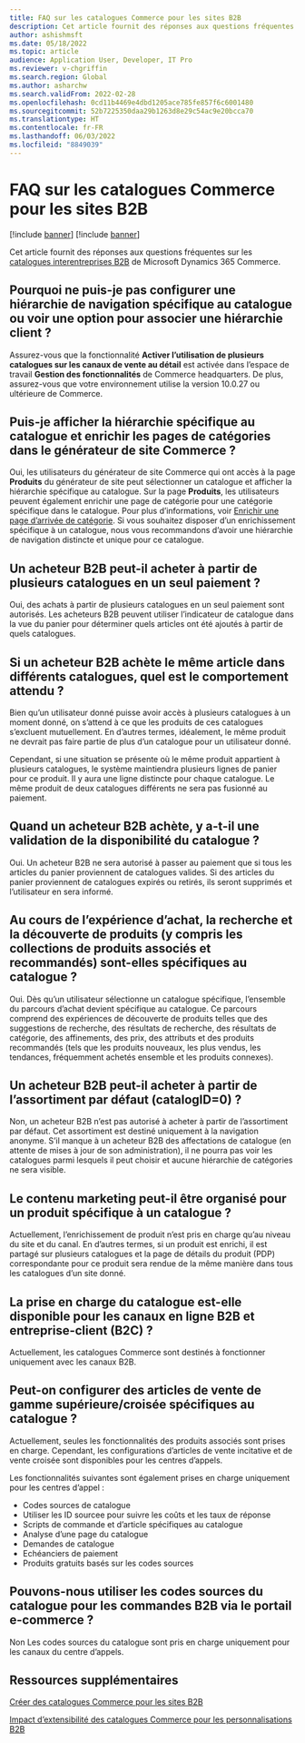 ```yaml
---
title: FAQ sur les catalogues Commerce pour les sites B2B
description: Cet article fournit des réponses aux questions fréquentes sur les catalogues Microsoft Dynamics 365 Commerce.
author: ashishmsft
ms.date: 05/18/2022
ms.topic: article
audience: Application User, Developer, IT Pro
ms.reviewer: v-chgriffin
ms.search.region: Global
ms.author: asharchw
ms.search.validFrom: 2022-02-28
ms.openlocfilehash: 0cd11b4469e4dbd1205ace785fe857f6c6001480
ms.sourcegitcommit: 52b7225350daa29b1263d8e29c54ac9e20bcca70
ms.translationtype: HT
ms.contentlocale: fr-FR
ms.lasthandoff: 06/03/2022
ms.locfileid: "8849039"
---
```

# <a name="commerce-catalogs-for-b2b-faq"></a>FAQ sur les catalogues Commerce pour les sites B2B

[!include [banner](includes/banner.md)]
[!include [banner](includes/preview-banner.md)]

Cet article fournit des réponses aux questions fréquentes sur les [catalogues interentreprises B2B](catalogs-b2b-sites.md) de Microsoft Dynamics 365 Commerce.

## <a name="why-cant-i-configure-a-catalog-specific-navigation-hierarchy-or-see-an-option-to-associate-a-customer-hierarchy"></a>Pourquoi ne puis-je pas configurer une hiérarchie de navigation spécifique au catalogue ou voir une option pour associer une hiérarchie client ?

Assurez-vous que la fonctionnalité **Activer l’utilisation de plusieurs catalogues sur les canaux de vente au détail** est activée dans l’espace de travail **Gestion des fonctionnalités** de Commerce headquarters. De plus, assurez-vous que votre environnement utilise la version 10.0.27 ou ultérieure de Commerce.

## <a name="can-i-view-the-catalog-specific-hierarchy-and-enrich-category-pages-in-commerce-site-builder"></a>Puis-je afficher la hiérarchie spécifique au catalogue et enrichir les pages de catégories dans le générateur de site Commerce ?

Oui, les utilisateurs du générateur de site Commerce qui ont accès à la page **Produits** du générateur de site peut sélectionner un catalogue et afficher la hiérarchie spécifique au catalogue. Sur la page **Produits**, les utilisateurs peuvent également enrichir une page de catégorie pour une catégorie spécifique dans le catalogue. Pour plus d’informations, voir [Enrichir une page d’arrivée de catégorie](enrich-category-page.md). Si vous souhaitez disposer d’un enrichissement spécifique à un catalogue, nous vous recommandons d’avoir une hiérarchie de navigation distincte et unique pour ce catalogue.

## <a name="can-a-b2b-shopper-purchase-from-multiple-catalogs-in-a-single-checkout"></a>Un acheteur B2B peut-il acheter à partir de plusieurs catalogues en un seul paiement ?

Oui, des achats à partir de plusieurs catalogues en un seul paiement sont autorisés. Les acheteurs B2B peuvent utiliser l’indicateur de catalogue dans la vue du panier pour déterminer quels articles ont été ajoutés à partir de quels catalogues.

## <a name="if-a-b2b-shopper-purchases-the-same-item-from-different-catalogs-what-is-the-expected-behavior"></a>Si un acheteur B2B achète le même article dans différents catalogues, quel est le comportement attendu ?

Bien qu’un utilisateur donné puisse avoir accès à plusieurs catalogues à un moment donné, on s’attend à ce que les produits de ces catalogues s’excluent mutuellement. En d’autres termes, idéalement, le même produit ne devrait pas faire partie de plus d’un catalogue pour un utilisateur donné.

Cependant, si une situation se présente où le même produit appartient à plusieurs catalogues, le système maintiendra plusieurs lignes de panier pour ce produit. Il y aura une ligne distincte pour chaque catalogue. Le même produit de deux catalogues différents ne sera pas fusionné au paiement.

## <a name="when-a-b2b-shopper-is-shopping-is-there-any-validation-for-catalog-availability"></a>Quand un acheteur B2B achète, y a-t-il une validation de la disponibilité du catalogue ?

Oui. Un acheteur B2B ne sera autorisé à passer au paiement que si tous les articles du panier proviennent de catalogues valides. Si des articles du panier proviennent de catalogues expirés ou retirés, ils seront supprimés et l’utilisateur en sera informé.

## <a name="during-the-shopping-experience-are-search-and-product-discovery-including-related-and-recommended-product-collections-catalog-specific"></a>Au cours de l’expérience d’achat, la recherche et la découverte de produits (y compris les collections de produits associés et recommandés) sont-elles spécifiques au catalogue ?

Oui. Dès qu’un utilisateur sélectionne un catalogue spécifique, l’ensemble du parcours d’achat devient spécifique au catalogue. Ce parcours comprend des expériences de découverte de produits telles que des suggestions de recherche, des résultats de recherche, des résultats de catégorie, des affinements, des prix, des attributs et des produits recommandés (tels que les produits nouveaux, les plus vendus, les tendances, fréquemment achetés ensemble et les produits connexes).

## <a name="can-a-b2b-shopper-purchase-from-the-default-assortment-catalogid0"></a>Un acheteur B2B peut-il acheter à partir de l’assortiment par défaut (catalogID=0) ?

Non, un acheteur B2B n’est pas autorisé à acheter à partir de l’assortiment par défaut. Cet assortiment est destiné uniquement à la navigation anonyme. S’il manque à un acheteur B2B des affectations de catalogue (en attente de mises à jour de son administration), il ne pourra pas voir les catalogues parmi lesquels il peut choisir et aucune hiérarchie de catégories ne sera visible.

## <a name="can-marketing-content-be-curated-for-a-product-that-is-specific-to-a-catalog"></a>Le contenu marketing peut-il être organisé pour un produit spécifique à un catalogue ?

Actuellement, l’enrichissement de produit n’est pris en charge qu’au niveau du site et du canal. En d’autres termes, si un produit est enrichi, il est partagé sur plusieurs catalogues et la page de détails du produit (PDP) correspondante pour ce produit sera rendue de la même manière dans tous les catalogues d’un site donné.

## <a name="is-catalog-support-available-for-both-b2b-and-business-to-consumer-b2c-online-channels"></a>La prise en charge du catalogue est-elle disponible pour les canaux en ligne B2B et entreprise-client (B2C) ?

Actuellement, les catalogues Commerce sont destinés à fonctionner uniquement avec les canaux B2B.

## <a name="can-we-set-up-catalog-specific-upsellcross-sell-items"></a>Peut-on configurer des articles de vente de gamme supérieure/croisée spécifiques au catalogue ?

Actuellement, seules les fonctionnalités des produits associés sont prises en charge. Cependant, les configurations d’articles de vente incitative et de vente croisée sont disponibles pour les centres d’appels.

Les fonctionnalités suivantes sont également prises en charge uniquement pour les centres d’appel :

- Codes sources de catalogue
- Utiliser les ID sourcee pour suivre les coûts et les taux de réponse
- Scripts de commande et d’article spécifiques au catalogue
- Analyse d’une page du catalogue
- Demandes de catalogue
- Echéanciers de paiement
- Produits gratuits basés sur les codes sources

## <a name="can-we-use-catalog-source-codes-for-b2b-orders-through-the-e-commerce-portal"></a>Pouvons-nous utiliser les codes sources du catalogue pour les commandes B2B via le portail e-commerce ?

Non Les codes sources du catalogue sont pris en charge uniquement pour les canaux du centre d’appels.

## <a name="additional-resources"></a>Ressources supplémentaires

[Créer des catalogues Commerce pour les sites B2B](catalogs-b2b-sites.md)

[Impact d’extensibilité des catalogues Commerce pour les personnalisations B2B](catalogs-b2b-sites-dev.md)
